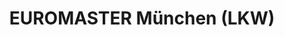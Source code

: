 ---
title: "EUROMASTER München (LKW)"
url: /garching-bei-muenchen/euromaster-muenchen-lkw/
shop: Autowerkstatt
---